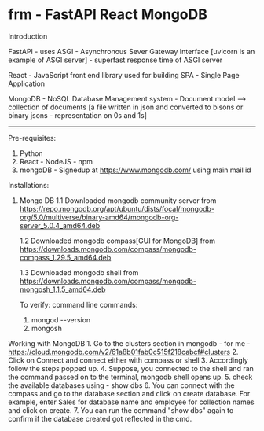 # frm - FastAPI React MongoDB

Introduction

FastAPI - uses ASGI - Asynchronous Sever Gateway Interface [uvicorn is an example of ASGI server] - superfast response time of ASGI server

React - JavaScript front end library used for building SPA - Single Page Application

MongoDB - NoSQL Database Management system - Document model --> collection of documents [a file written in json and converted to bisons or binary jsons - representation on 0s and 1s]

--------------------------------------------------------------------------------------------------------------------------------------

Pre-requisites:
1. Python
2. React - NodeJS - npm
3. mongoDB - Signedup at https://www.mongodb.com/ using main mail id

Installations:
1. Mongo DB
    1.1 Downloaded mongodb community server from https://repo.mongodb.org/apt/ubuntu/dists/focal/mongodb-org/5.0/multiverse/binary-amd64/mongodb-org-server_5.0.4_amd64.deb

    1.2 Downloaded mongodb compass[GUI for MongoDB] from https://downloads.mongodb.com/compass/mongodb-compass_1.29.5_amd64.deb

    1.3 Downloaded mongodb shell from https://downloads.mongodb.com/compass/mongodb-mongosh_1.1.5_amd64.deb

    To verify: command line commands:
    1. mongod --version
    2. mongosh 

Working with MongoDB
    1. Go to the clusters section in mongodb - for me - https://cloud.mongodb.com/v2/61a8b01fab0c515f218cabcf#clusters
    2. Click on Connect and connect either with compass or shell 
    3. Accordingly follow the steps popped up. 
    4. Suppose, you connected to the shell and ran the command passed on to the terminal, mongodb shell opens up. 
    5. check the available databases using - show dbs 
    6. You can connect with the compass and go to the database section and click on create database. For example, enter Sales for database name and employee for collection names and click on create. 
    7. You can run the command "show dbs" again to confirm if the database created got reflected in the cmd.
